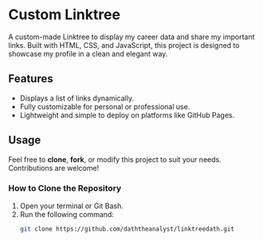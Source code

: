 # Custom Linktree

A custom-made Linktree to display my career data and share my important links. Built with HTML, CSS, and JavaScript, this project is designed to showcase my profile in a clean and elegant way.

## Features
- Displays a list of links dynamically.
- Fully customizable for personal or professional use.
- Lightweight and simple to deploy on platforms like GitHub Pages.

## Usage
Feel free to **clone**, **fork**, or modify this project to suit your needs. Contributions are welcome!

### How to Clone the Repository
1. Open your terminal or Git Bash.
2. Run the following command:
   ```bash
   git clone https://github.com/daththeanalyst/linktreedath.git
